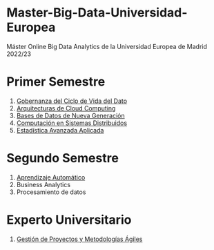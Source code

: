 # Master-Big-Data-Universidad-Europea
Máster Online Big Data Analytics de la Universidad Europea de Madrid 2022/23


# Primer Semestre

1. [Gobernanza del Ciclo de Vida del Dato](https://github.com/cestebann/Master-Big-Data-Universidad-Europea/blob/master/Gobernanza.md)
2. [Arquitecturas de Cloud Computing](https://github.com/cestebann/Master-Big-Data-Universidad-Europea/blob/master/Arquitecturas_Cloud_Computing.md)
3. [Bases de Datos de Nueva Generación](https://github.com/cestebann/Master-Big-Data-Universidad-Europea/blob/master/Bases%20de%20datos%20de%20nueva%20generaci%C3%B3n.md)
4. [Computación en Sistemas Distribuidos](https://github.com/cestebann/Master-Big-Data-Universidad-Europea/blob/master/Computaci%C3%B3n%20en%20sistemas%20distribuidos.md)
5. [Estadística Avanzada Aplicada](https://github.com/cestebann/Master-Big-Data-Universidad-Europea/blob/master/Estad%C3%ADstica%20Avanzada%20Aplicada.md)


# Segundo Semestre

1. [Aprendizaje Automático](https://github.com/cestebann/Master-Big-Data-Universidad-Europea/blob/master/aprendizaje%20autom%C3%A1tico.md)
2. Business Analytics
3. Procesamiento de datos


# Experto Universitario

1. [Gestión de Proyectos y Metodologías Ágiles](https://github.com/cestebann/Master-Big-Data-Universidad-Europea/blob/master/Gesti%C3%B3n%20de%20Proyectos%20y%20metodolog%C3%ADas%20%C3%A1giles.md)
